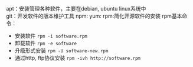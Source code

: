 apt：安装管理各种软件，主要在debian, ubuntu linux系统中<br>
git：开发软件的版本维护工具
npm: 
yum:
rpm:简化开源软件的安装
rpm基本命令：
- 安装软件 ```rpm -i software.rpm```
- 卸载软件 ```rpm -e software```
- 升级形式安装  ```rpm -U software-new.rpm```
- 通过http, ftp协议安装 ```rpm -ivh http://software.rpm```
    
